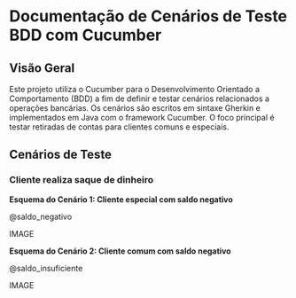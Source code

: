 # Documentação de Cenários de Teste BDD com Cucumber
## Visão Geral
Este projeto utiliza o Cucumber para o Desenvolvimento Orientado a Comportamento (BDD) a fim de definir e testar cenários relacionados a operações bancárias. Os cenários são escritos em sintaxe Gherkin e implementados em Java com o framework Cucumber. O foco principal é testar retiradas de contas para clientes comuns e especiais.

## Cenários de Teste
### Cliente realiza saque de dinheiro 

**Esquema do Cenário 1: Cliente especial com saldo negativo**

@saldo_negativo


IMAGE


**Esquema do Cenário 2: Cliente comum com saldo negativo**

@saldo_insuficiente



IMAGE

